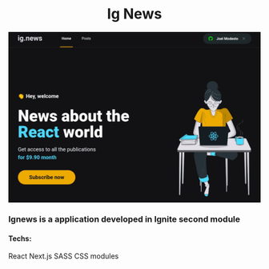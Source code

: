 <h1 align="center">Ig News</h1>
<img align="center" src="/.github/ignews.jpg" alt="ignews landing page">

<h3>Ignews is a application developed in Ignite second module</h3>

<h4>Techs:</h4>
<p>React    Next.js   SASS    CSS modules</p>
